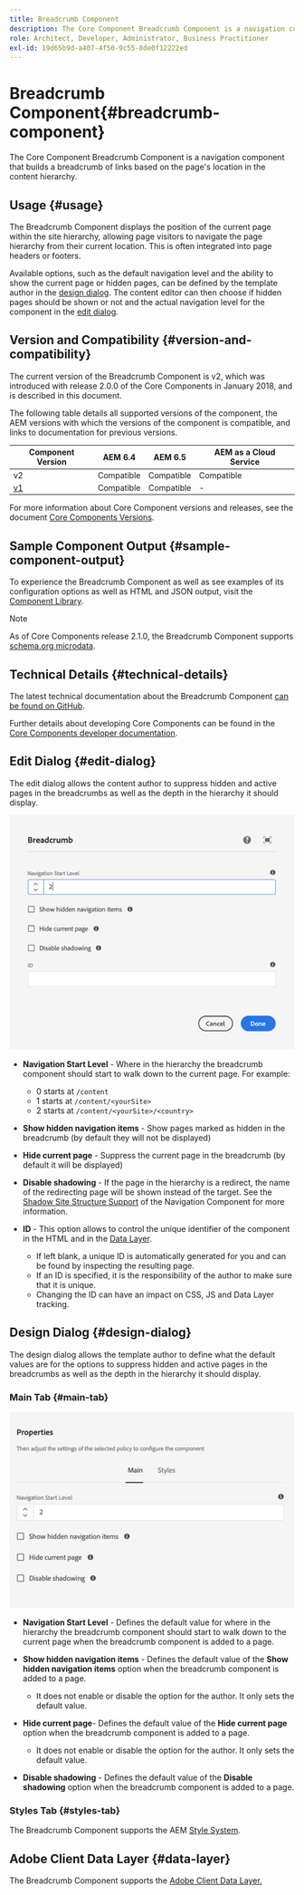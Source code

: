 ```yaml
---
title: Breadcrumb Component
description: The Core Component Breadcrumb Component is a navigation component that builds a breadcrumb of links based on the page's location in the content hierarchy.
role: Architect, Developer, Administrator, Business Practitioner
exl-id: 19d65b9d-a407-4f50-9c55-8de0f12222ed
---
```

# Breadcrumb Component{#breadcrumb-component}

The Core Component Breadcrumb Component is a navigation component that builds a breadcrumb of links based on the page's location in the content hierarchy.

## Usage {#usage}

The Breadcrumb Component displays the position of the current page within the site hierarchy, allowing page visitors to navigate the page hierarchy from their current location. This is often integrated into page headers or footers.

Available options, such as the default navigation level and the ability to show the current page or hidden pages, can be defined by the template author in the [design dialog](#design-dialog). The content editor can then choose if hidden pages should be shown or not and the actual navigation level for the component in the [edit dialog](#edit-dialog).

## Version and Compatibility {#version-and-compatibility}

The current version of the Breadcrumb Component is v2, which was introduced with release 2.0.0 of the Core Components in January 2018, and is described in this document.

The following table details all supported versions of the component, the AEM versions with which the versions of the component is compatible, and links to documentation for previous versions.

|Component Version|AEM 6.4|AEM 6.5|AEM as a Cloud Service|
|--- | --- |--- |---|
|v2|Compatible|Compatible|Compatible|
|[v1](v1/breadcrumb-v1.md)|Compatible|Compatible|-|

For more information about Core Component versions and releases, see the document [Core Components Versions](/help/versions.md).

## Sample Component Output {#sample-component-output}

To experience the Breadcrumb Component as well as see examples of its configuration options as well as HTML and JSON output, visit the [Component Library](https://adobe.com/go/aem_cmp_library_breadcrumb).

>[!NOTE]
>
>As of Core Components release 2.1.0, the Breadcrumb Component supports [schema.org microdata](https://schema.org/BreadcrumbList).

## Technical Details {#technical-details}

The latest technical documentation about the Breadcrumb Component [can be found on GitHub](https://adobe.com/go/aem_cmp_tech_breadcrumb_v2).

Further details about developing Core Components can be found in the [Core Components developer documentation](/help/developing/overview.md).

## Edit Dialog {#edit-dialog}

The edit dialog allows the content author to suppress hidden and active pages in the breadcrumbs as well as the depth in the hierarchy it should display.

![Breadcrumb component edit dialog](/help/assets/breadcrumb-edit.png)

* **Navigation Start Level** - Where in the hierarchy the breadcrumb component should start to walk down to the current page. For example:

    * 0 starts at `/content`  
    * 1 starts at `/content/<yourSite>`
    * 2 starts at `/content/<yourSite>/<country>`

* **Show hidden navigation items** - Show pages marked as hidden in the breadcrumb (by default they will not be displayed)
* **Hide current page** - Suppress the current page in the breadcrumb (by default it will be displayed)
* **Disable shadowing** - If the page in the hierarchy is a redirect, the name of the redirecting page will be shown instead of the target. See the [Shadow Site Structure Support](navigation.md#shadow-structure) of the Navigation Component for more information.
* **ID** - This option allows to control the unique identifier of the component in the HTML and in the [Data Layer](/help/developing/data-layer/overview.md).
  * If left blank, a unique ID is automatically generated for you and can be found by inspecting the resulting page.
  * If an ID is specified, it is the responsibility of the author to make sure that it is unique.
  * Changing the ID can have an impact on CSS, JS and Data Layer tracking.

## Design Dialog {#design-dialog}

The design dialog allows the template author to define what the default values are for the options to suppress hidden and active pages in the breadcrumbs as well as the depth in the hierarchy it should display.

### Main Tab {#main-tab}

![](/help/assets/breadcrumb-design.png)

* **Navigation Start Level** - Defines the default value for where in the hierarchy the breadcrumb component should start to walk down to the current page when the breadcrumb component is added to a page.
* **Show hidden navigation items** - Defines the default value of the **Show hidden navigation items** option when the breadcrumb component is added to a page.

    * It does not enable or disable the option for the author. It only sets the default value.

* **Hide current page**- Defines the default value of the **Hide current page** option when the breadcrumb component is added to a page.

    * It does not enable or disable the option for the author. It only sets the default value.

* **Disable shadowing** - Defines the default value of the **Disable shadowing** option when the breadcrumb component is added to a page.

### Styles Tab {#styles-tab}

The Breadcrumb Component supports the AEM [Style System](/help/get-started/authoring.md#component-styling).

## Adobe Client Data Layer {#data-layer}

The Breadcrumb Component supports the [Adobe Client Data Layer.](/help/developing/data-layer/overview.md)
